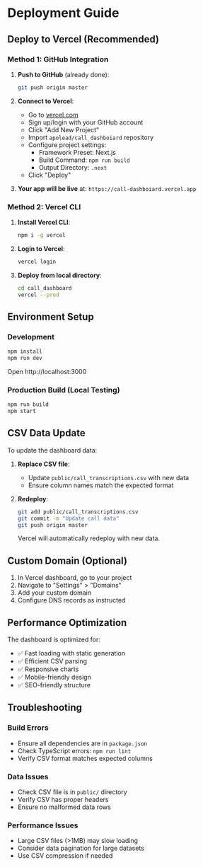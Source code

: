 # Deployment Guide

## Deploy to Vercel (Recommended)

### Method 1: GitHub Integration

1. **Push to GitHub** (already done):
   ```bash
   git push origin master
   ```

2. **Connect to Vercel**:
   - Go to [vercel.com](https://vercel.com)
   - Sign up/login with your GitHub account
   - Click "Add New Project"
   - Import `apolead/call_dashboiard` repository
   - Configure project settings:
     - Framework Preset: Next.js
     - Build Command: `npm run build`
     - Output Directory: `.next`
   - Click "Deploy"

3. **Your app will be live** at: `https://call-dashboiard.vercel.app`

### Method 2: Vercel CLI

1. **Install Vercel CLI**:
   ```bash
   npm i -g vercel
   ```

2. **Login to Vercel**:
   ```bash
   vercel login
   ```

3. **Deploy from local directory**:
   ```bash
   cd call_dashboard
   vercel --prod
   ```

## Environment Setup

### Development
```bash
npm install
npm run dev
```
Open http://localhost:3000

### Production Build (Local Testing)
```bash
npm run build
npm start
```

## CSV Data Update

To update the dashboard data:

1. **Replace CSV file**:
   - Update `public/call_transcriptions.csv` with new data
   - Ensure column names match the expected format

2. **Redeploy**:
   ```bash
   git add public/call_transcriptions.csv
   git commit -m "Update call data"
   git push origin master
   ```
   Vercel will automatically redeploy with new data.

## Custom Domain (Optional)

1. In Vercel dashboard, go to your project
2. Navigate to "Settings" > "Domains"
3. Add your custom domain
4. Configure DNS records as instructed

## Performance Optimization

The dashboard is optimized for:
- ✅ Fast loading with static generation
- ✅ Efficient CSV parsing
- ✅ Responsive charts
- ✅ Mobile-friendly design
- ✅ SEO-friendly structure

## Troubleshooting

### Build Errors
- Ensure all dependencies are in `package.json`
- Check TypeScript errors: `npm run lint`
- Verify CSV format matches expected columns

### Data Issues
- Check CSV file is in `public/` directory
- Verify CSV has proper headers
- Ensure no malformed data rows

### Performance Issues
- Large CSV files (>1MB) may slow loading
- Consider data pagination for large datasets
- Use CSV compression if needed